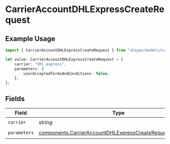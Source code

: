 # CarrierAccountDHLExpressCreateRequest

## Example Usage

```typescript
import { CarrierAccountDHLExpressCreateRequest } from "shippo/models/components";

let value: CarrierAccountDHLExpressCreateRequest = {
    carrier: "dhl_express",
    parameters: {
        userAcceptedTermsAndConditions: false,
    },
};
```

## Fields

| Field                                                                                                                                    | Type                                                                                                                                     | Required                                                                                                                                 | Description                                                                                                                              | Example                                                                                                                                  |
| ---------------------------------------------------------------------------------------------------------------------------------------- | ---------------------------------------------------------------------------------------------------------------------------------------- | ---------------------------------------------------------------------------------------------------------------------------------------- | ---------------------------------------------------------------------------------------------------------------------------------------- | ---------------------------------------------------------------------------------------------------------------------------------------- |
| `carrier`                                                                                                                                | *string*                                                                                                                                 | :heavy_check_mark:                                                                                                                       | N/A                                                                                                                                      | dhl_express                                                                                                                              |
| `parameters`                                                                                                                             | [components.CarrierAccountDHLExpressCreateRequestParameters](../../models/components/carrieraccountdhlexpresscreaterequestparameters.md) | :heavy_check_mark:                                                                                                                       | N/A                                                                                                                                      |                                                                                                                                          |